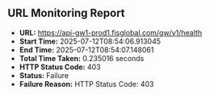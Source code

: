 ## URL Monitoring Report

- **URL:** https://api-gw1-prod1.fisglobal.com/gw/v1/health
- **Start Time:** 2025-07-12T08:54:06.913045
- **End Time:** 2025-07-12T08:54:07.148061
- **Total Time Taken:** 0.235016 seconds
- **HTTP Status Code:** 403
- **Status:** Failure
- **Failure Reason:** HTTP Status Code: 403
